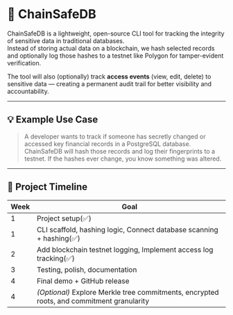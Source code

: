 # 🔐 ChainSafeDB

ChainSafeDB is a lightweight, open-source CLI tool for tracking the integrity of sensitive data in traditional databases.  
Instead of storing actual data on a blockchain, we hash selected records and optionally log those hashes to a testnet like Polygon for tamper-evident verification.

The tool will also (optionally) track **access events** (view, edit, delete) to sensitive data — creating a permanent audit trail for better visibility and accountability.

---

## 💡 Example Use Case

> A developer wants to track if someone has secretly changed or accessed key financial records in a PostgreSQL database.  
ChainSafeDB will hash those records and log their fingerprints to a testnet. If the hashes ever change, you know something was altered.

---

## 📅 Project Timeline

| Week | Goal |
|------|------|
| 1    | Project setup(✅) |
| 1    | CLI scaffold, hashing logic, Connect database scanning + hashing(✅)|
| 2    | Add blockchain testnet logging, Implement access log tracking(✅) |
| 3    | Testing, polish, documentation |
| 4    | Final demo + GitHub release |
| 4    | *(Optional)* Explore Merkle tree commitments, encrypted roots, and commitment granularity |



